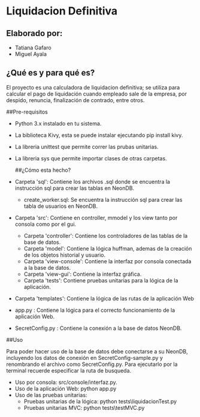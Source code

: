 # Liquidacion Definitiva

## Elaborado por:
- Tatiana Gafaro 
- Miguel Ayala

## ¿Qué es y para qué es?

El proyecto es una calculadora de liquidacion definitiva; se utiliza para calcular el pago de liquidación cuando empleado
sale de la empresa, por despido, renuncia, finalización de contrado, entre otros.

##Pre-requisitos

- Python 3.x instalado en tu sistema.
- La biblioteca Kivy, esta se puede instalar ejecutando pip install kivy.
- La libreria unittest que permite correr las prubas unitarias.
- La libreria sys que permite importar clases de otras carpetas.

  ##¿Cómo esta hecho?

- Carpeta 'sql': Contiene los archivos .sql donde se encuentra la instrucción sql para crear las tablas en NeonDB.
  - create_worker.sql: Se encuentra la instrucción sql para crear las tabla de usuarios en NeonDB.

- Carpeta 'src': Contiene en controller, mmodel y los view tanto por consola como por el gui.

  - Carpeta 'controller': Contiene los controladores de las tablas de la base de datos.
  - Carpeta 'model': Contiene la lógica huffman, ademas de la creación de los objetos historial y usuario.
  - Carpeta 'view-console': Contiene la interfaz por consola conectada a la base de datos.
  - Carpeta 'view-gui': Contiene la interfaz gráfica.
  - Carpeta 'tests': Contiene pruebas unitarias para la lógica de la aplicación.

- Carpeta 'templates': Contiene la lógica de las rutas de la aplicación Web

- app.py : Contiene la lógica para el correcto funcionamiento de la aplicación Web.

- SecretConfig.py : Contiene la conexión a la base de datos NeonDB.

##Uso

Para poder hacer uso de la base de datos debe conectarse a su NeonDB, incluyendo los datos de conexión en SecretConfig-sample.py 
y renombrando el archivo como SecretConfig.py.
Para ejecutarlo por la terminal recuerde especificar la ruta de busqueda.

- Uso por consola: src/console/interfaz.py.
- Uso de la aplicación Web: python app.py
- Uso de las pruebas unitarias:
  - Pruebas unitarias de la lógica: python tests\liquidacionTest.py
  - Pruebas unitarias MVC: python tests\testMVC.py
 
